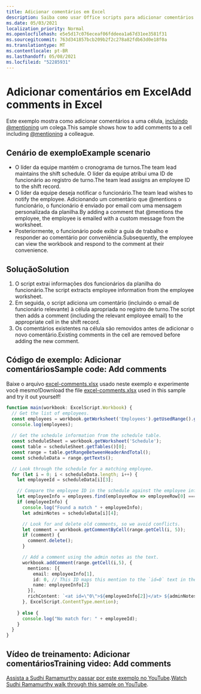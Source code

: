 ```yaml
---
title: Adicionar comentários em Excel
description: Saiba como usar Office scripts para adicionar comentários em uma planilha.
ms.date: 05/03/2021
localization_priority: Normal
ms.openlocfilehash: e5e5d17c076eceaf06fddeea1a67d31ee3581f31
ms.sourcegitcommit: 763d341857bcb209b2f2c278a82fdb63d0e18f0a
ms.translationtype: MT
ms.contentlocale: pt-BR
ms.lasthandoff: 05/08/2021
ms.locfileid: "52285931"
---
```

# <a name="add-comments-in-excel"></a><span data-ttu-id="47e8f-103">Adicionar comentários em Excel</span><span class="sxs-lookup"><span data-stu-id="47e8f-103">Add comments in Excel</span></span>

<span data-ttu-id="47e8f-104">Este exemplo mostra como adicionar comentários a uma célula, [incluindo @mentioning](https://support.microsoft.com/office/90701709-5dc1-41c7-aa48-b01d4a46e8c7) um colega.</span><span class="sxs-lookup"><span data-stu-id="47e8f-104">This sample shows how to add comments to a cell including [@mentioning](https://support.microsoft.com/office/90701709-5dc1-41c7-aa48-b01d4a46e8c7) a colleague.</span></span>

## <a name="example-scenario"></a><span data-ttu-id="47e8f-105">Cenário de exemplo</span><span class="sxs-lookup"><span data-stu-id="47e8f-105">Example scenario</span></span>

* <span data-ttu-id="47e8f-106">O líder da equipe mantém o cronograma de turnos.</span><span class="sxs-lookup"><span data-stu-id="47e8f-106">The team lead maintains the shift schedule.</span></span> <span data-ttu-id="47e8f-107">O líder da equipe atribui uma ID de funcionário ao registro de turno.</span><span class="sxs-lookup"><span data-stu-id="47e8f-107">The team lead assigns an employee ID to the shift record.</span></span>
* <span data-ttu-id="47e8f-108">O líder da equipe deseja notificar o funcionário.</span><span class="sxs-lookup"><span data-stu-id="47e8f-108">The team lead wishes to notify the employee.</span></span> <span data-ttu-id="47e8f-109">Adicionando um comentário que @mentions o funcionário, o funcionário é enviado por email com uma mensagem personalizada da planilha.</span><span class="sxs-lookup"><span data-stu-id="47e8f-109">By adding a comment that @mentions the employee, the employee is emailed with a custom message from the worksheet.</span></span>
* <span data-ttu-id="47e8f-110">Posteriormente, o funcionário pode exibir a guia de trabalho e responder ao comentário por conveniência.</span><span class="sxs-lookup"><span data-stu-id="47e8f-110">Subsequently, the employee can view the workbook and respond to the comment at their convenience.</span></span>

## <a name="solution"></a><span data-ttu-id="47e8f-111">Solução</span><span class="sxs-lookup"><span data-stu-id="47e8f-111">Solution</span></span>

1. <span data-ttu-id="47e8f-112">O script extrai informações dos funcionários da planilha do funcionário.</span><span class="sxs-lookup"><span data-stu-id="47e8f-112">The script extracts employee information from the employee worksheet.</span></span>
1. <span data-ttu-id="47e8f-113">Em seguida, o script adiciona um comentário (incluindo o email de funcionário relevante) à célula apropriada no registro de turno.</span><span class="sxs-lookup"><span data-stu-id="47e8f-113">The script then adds a comment (including the relevant employee email) to the appropriate cell in the shift record.</span></span>
1. <span data-ttu-id="47e8f-114">Os comentários existentes na célula são removidos antes de adicionar o novo comentário.</span><span class="sxs-lookup"><span data-stu-id="47e8f-114">Existing comments in the cell are removed before adding the new comment.</span></span>

## <a name="sample-code-add-comments"></a><span data-ttu-id="47e8f-115">Código de exemplo: Adicionar comentários</span><span class="sxs-lookup"><span data-stu-id="47e8f-115">Sample code: Add comments</span></span>

<span data-ttu-id="47e8f-116">Baixe o arquivo <a href="excel-comments.xlsx">excel-comments.xlsx</a> usado neste exemplo e experimente você mesmo!</span><span class="sxs-lookup"><span data-stu-id="47e8f-116">Download the file <a href="excel-comments.xlsx">excel-comments.xlsx</a> used in this sample and try it out yourself!</span></span>

```TypeScript
function main(workbook: ExcelScript.Workbook) {
  // Get the list of employees.
  const employees = workbook.getWorksheet('Employees').getUsedRange().getTexts();
  console.log(employees); 
  
  // Get the schedule information from the schedule table.
  const scheduleSheet = workbook.getWorksheet('Schedule');
  const table = scheduleSheet.getTables()[0];
  const range = table.getRangeBetweenHeaderAndTotal();
  const scheduleData = range.getTexts();

  // Look through the schedule for a matching employee.
  for (let i = 0; i < scheduleData.length; i++) {
    let employeeId = scheduleData[i][3];

    // Compare the employee ID in the schedule against the employee information table.
    let employeeInfo = employees.find(employeeRow => employeeRow[0] === employeeId);
    if (employeeInfo) {
      console.log("Found a match " + employeeInfo);
      let adminNotes = scheduleData[i][4];

      // Look for and delete old comments, so we avoid conflicts.
      let comment = workbook.getCommentByCell(range.getCell(i, 5));
      if (comment) {
        comment.delete();
      }

      // Add a comment using the admin notes as the text.
      workbook.addComment(range.getCell(i,5), {
        mentions: [{
          email: employeeInfo[1],
          id: 0, // This ID maps this mention to the `id=0` text in the comment.
          name: employeeInfo[2]
        }],
        richContent: `<at id=\"0\">${employeeInfo[2]}</at> ${adminNotes}`
      }, ExcelScript.ContentType.mention);        
      
    } else {
      console.log("No match for: " + employeeId);
    }
  }
}
```

## <a name="training-video-add-comments"></a><span data-ttu-id="47e8f-117">Vídeo de treinamento: Adicionar comentários</span><span class="sxs-lookup"><span data-stu-id="47e8f-117">Training video: Add comments</span></span>

<span data-ttu-id="47e8f-118">[Assista a Sudhi Ramamurthy passar por este exemplo no YouTube](https://youtu.be/CpR78nkaOFw).</span><span class="sxs-lookup"><span data-stu-id="47e8f-118">[Watch Sudhi Ramamurthy walk through this sample on YouTube](https://youtu.be/CpR78nkaOFw).</span></span>
